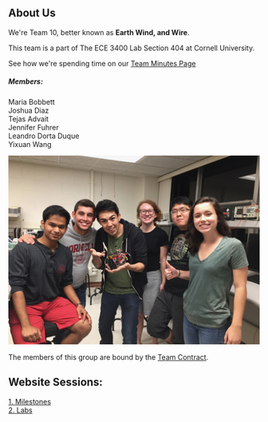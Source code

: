
<head>
    <title>Earth Wind and Wire</title>
    <link rel="stylesheet" type="text/css" href="style/all.css" media="all"/>
    <link rel="icon" href="RobotCar.jpg"> 
</head>

<!--<div class="menu">
  <a href="index.html" class="current">Home</a>
  <a href="about.html" class="drop-button">About</a>
    <div class="drop-menu">
      <a href="about.html">Logistics</a>
      <a href="about.html">Team Contract</a>
      <a href="about.html">Meeting Minutes</a>
      <a href="about.html">Members</a>
    </div>
  <a href="assignments.html">Assignments</a>
  <a href="tutorials.html">Tutorials</a>
  <a href="contact.html">Contact</a>
</div> -->

## About Us

We're Team 10, better known as **Earth Wind, and Wire**.

This team is a part of The ECE 3400 Lab Section 404 at Cornell University.

See how we're spending time on our [Team Minutes Page](Mnutes.md)


##### Members: <br>
Maria Bobbett <br>
Joshua Diaz <br>
Tejas Advait <br>
Jennifer Fuhrer <br>
Leandro Dorta Duque <br>
Yixuan Wang <br>

<div style="text-align: center">
<img alt="Earth, Wind and Wire" src="images/IMG_4980.jpg"/>
</div>

The members of this group are bound by the [Team Contract](Contract.md).

## Website Sessions:

[1. Milestones]()  
[2. Labs](labsessions.md)
